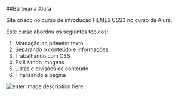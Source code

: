 ##Barbearia Alura

Site criado no curso de introdução HLML5 CSS3
no curso da Alura.

Este curso abordou os seguintes tópicos:

1.  Marcação do primeiro texto
2.  Separando o conteúdo e informações
3.  Trabalhando com CSS
4.  Estilizando imagens
5.  Listas e divisões de conteúdo
6.  Finalizando a página

![enter image description here](https://www.thebarbershop.com.br/image/catalog/barbershoplogo.png)
